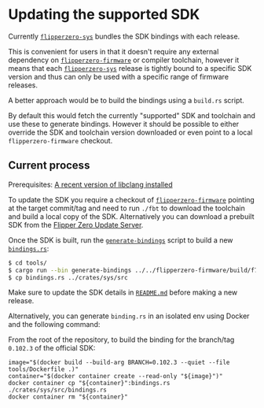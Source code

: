 # Updating the supported SDK

Currently [`flipperzero-sys`] bundles the SDK bindings with each release.

This is convenient for users in that it doesn't require any external dependency on
[`flipperzero-firmware`] or compiler toolchain, however it means that each
[`flipperzero-sys`] release is tightly bound to a specific SDK version and thus can only be used
with a specific range of firmware releases.

A better approach would be to build the bindings using a `build.rs` script.

By default this would fetch the currently "supported" SDK and toolchain and use these to generate
bindings. However it should be possible to either override the SDK and toolchain version downloaded
or even point to a local `flipperzero-firmware` checkout.

## Current process

Prerequisites: [A recent version of libclang installed](https://rust-lang.github.io/rust-bindgen/requirements.html)

To update the SDK you require a checkout of [`flipperzero-firmware`] pointing at the target
commit/tag and need to run `./fbt` to download the toolchain and build a local copy of the SDK.
Alternatively you can download a prebuilt SDK from the [Flipper Zero Update Server](https://update.flipperzero.one/builds/firmware/).

Once the SDK is built, run the [`generate-bindings`] script to build a new [`bindings.rs`]:

```bash
$ cd tools/
$ cargo run --bin generate-bindings ../../flipperzero-firmware/build/f7-firmware-D/sdk_headers
$ cp bindings.rs ../crates/sys/src
```

Make sure to update the SDK details in [`README.md`] before making a new release.

Alternatively, you can generate `binding.rs` in an isolated env using Docker and the following command:

From the root of the repository, to build the binding for the branch/tag `0.102.3` of the official SDK:

```shell
image="$(docker build --build-arg BRANCH=0.102.3 --quiet --file tools/Dockerfile .)"
container="$(docker container create --read-only "${image}")"
docker container cp "${container}":bindings.rs ./crates/sys/src/bindings.rs
docker container rm "${container}"
```

[`bindings.rs`]: ../crates/sys/src/bindings.rs
[`flipperzero-firmware`]: https://github.com/flipperdevices/flipperzero-firmware
[`flipperzero-sys`]: https://crates.io/crates/flipperzero-sys
[`generate-bindings`]: ../tools/src/bin/generate-bindings.rs
[`README.md`]: ../README.md
